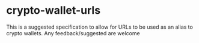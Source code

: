 # crypto-wallet-urls
This is a suggested specification to allow for URLs to be used as an alias to crypto wallets. Any feedback/suggested are welcome 
